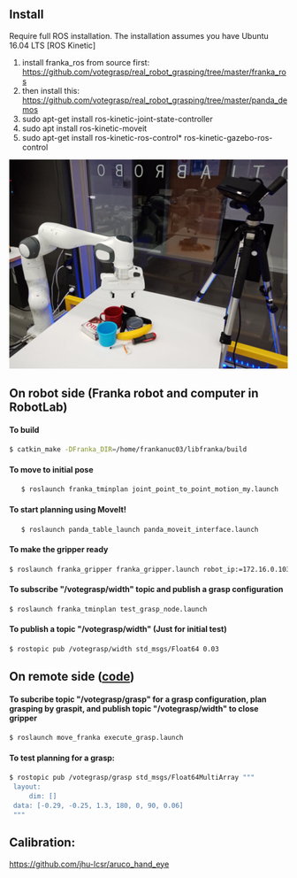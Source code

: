 ## Install
Require full ROS installation. The installation assumes you have Ubuntu 16.04 LTS [ROS Kinetic]
1. install franka_ros from source first: https://github.com/votegrasp/real_robot_grasping/tree/master/franka_ros
2. then install this: https://github.com/votegrasp/real_robot_grasping/tree/master/panda_demos
3. sudo apt-get install ros-kinetic-joint-state-controller
4. sudo apt install ros-kinetic-moveit
5. sudo apt-get install ros-kinetic-ros-control* ros-kinetic-gazebo-ros-control

![robotlab](docs/robotlab.jpg)

## On robot side (Franka robot and computer in RobotLab)
#### To build
   ```bash
   $ catkin_make -DFranka_DIR=/home/frankanuc03/libfranka/build
   ```
   
#### To move to initial pose
```bash
   $ roslaunch franka_tminplan joint_point_to_point_motion_my.launch
 ```
#### To start planning using MoveIt!
```bash
   $ roslaunch panda_table_launch panda_moveit_interface.launch
   ```
#### To make the gripper ready
   ```bash
   $ roslaunch franka_gripper franka_gripper.launch robot_ip:=172.16.0.103
   ```
#### To subscribe "/votegrasp/width" topic and publish a grasp configuration
   ```bash
   $ roslaunch franka_tminplan test_grasp_node.launch
   ```
#### To publish a topic "/votegrasp/width" (Just for initial test)
   ```bash
   $ rostopic pub /votegrasp/width std_msgs/Float64 0.03
   ```
## On remote side ([code](https://github.com/votegrasp/simulation_grasping/tree/master/franka_vision_manipulation))
#### To subcribe topic "/votegrasp/grasp" for a grasp configuration, plan grasping by graspit, and publish topic "/votegrasp/width" to close gripper
   ```bash
   $ roslaunch move_franka execute_grasp.launch
   ```
#### To test planning for a grasp:
   ```bash
   $ rostopic pub /votegrasp/grasp std_msgs/Float64MultiArray """
    layout:
        dim: []                                
    data: [-0.29, -0.25, 1.3, 180, 0, 90, 0.06]
    """
   ```
   
## Calibration:
https://github.com/jhu-lcsr/aruco_hand_eye <br/>
